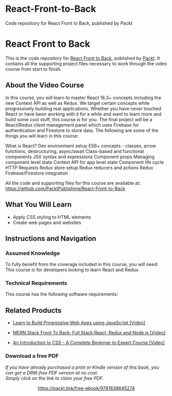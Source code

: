 # React-Front-to-Back
Code repository for React Front to Back, published by Packt
# React Front to Back
This is the code repository for [React Front to Back](https://www.packtpub.com/product/react-front-to-back-updated-for-2021-video/9781838645274), published by [Packt](https://www.packtpub.com/?utm_source=github). It contains all the supporting project files necessary to work through the video course from start to finish.
## About the Video Course
In this course, you will learn to master React 16.3+ concepts including the new Context API as well as Redux. We target certain concepts while progressively building real applications. Whether you have never touched React or have been working with it for a while and want to learn more and build some cool stuff, this course is for you. The final project will be a React/Redux client management panel which uses Firebase for authentication and Firestore to store data.
The following are some of the things you will learn in this course:

What is React?
Dev environment setup
ES6+ concepts - classes, arrow functions, destructuring, async/await
Class-based and functional components
JSX syntax and expressions
Component props
Managing component level state
Context API for app level state
Component life cycle
HTTP Requests
Redux store setup
Redux reducers and actions
Redux Firebase/Firestore integration

All the code and supporting files for this course are available at: https://github.com/PacktPublishing/React-Front-to-Back

<H2>What You Will Learn</H2>
<DIV class=book-info-will-learn-text>
<UL>
<LI>Apply CSS styling to HTML elements 
<LI>Create web pages and websites </LI></UL></DIV>

## Instructions and Navigation
### Assumed Knowledge
To fully benefit from the coverage included in this course, you will need:<br/>
This course is for developers looking to learn React and Redux.
### Technical Requirements
This course has the following software requirements:<br/>
   

## Related Products
* [Learn to Build Progressive Web Apps using JavaScript [Video]](https://www.packtpub.com/application-development/introduction-css-complete-beginner-expert-course-video?utm_source=github&utm_medium=repository&utm_campaign=9781838554996)

* [MERN Stack Front To Back: Full Stack React, Redux and Node.js [Video]](https://www.packtpub.com/application-development/introduction-css-complete-beginner-expert-course-video?utm_source=github&utm_medium=repository&utm_campaign=9781838554996)

* [An Introduction to CSS - A Complete Beginner to Expert Course [Video]](https://www.packtpub.com/application-development/introduction-css-complete-beginner-expert-course-video?utm_source=github&utm_medium=repository&utm_campaign=9781838554996)

### Download a free PDF

 <i>If you have already purchased a print or Kindle version of this book, you can get a DRM-free PDF version at no cost.<br>Simply click on the link to claim your free PDF.</i>
<p align="center"> <a href="https://packt.link/free-ebook/9781838645274">https://packt.link/free-ebook/9781838645274 </a> </p>